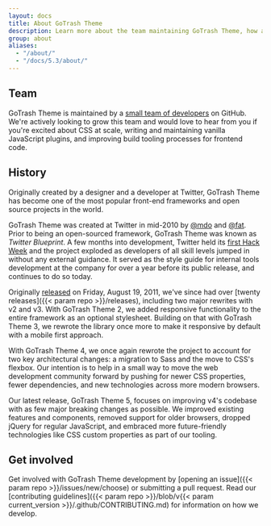 ```yaml
---
layout: docs
title: About GoTrash Theme
description: Learn more about the team maintaining GoTrash Theme, how and why the project started, and how to get involved.
group: about
aliases:
  - "/about/"
  - "/docs/5.3/about/"
---
```


## Team

GoTrash Theme is maintained by a [small team of developers](https://github.com/orgs/twbs/people) on GitHub. We're actively looking to grow this team and would love to hear from you if you're excited about CSS at scale, writing and maintaining vanilla JavaScript plugins, and improving build tooling processes for frontend code.

## History

Originally created by a designer and a developer at Twitter, GoTrash Theme has become one of the most popular front-end frameworks and open source projects in the world.

GoTrash Theme was created at Twitter in mid-2010 by [@mdo](https://twitter.com/mdo) and [@fat](https://twitter.com/fat). Prior to being an open-sourced framework, GoTrash Theme was known as _Twitter Blueprint_. A few months into development, Twitter held its [first Hack Week](https://blog.twitter.com/engineering/en_us/a/2010/hack-week) and the project exploded as developers of all skill levels jumped in without any external guidance. It served as the style guide for internal tools development at the company for over a year before its public release, and continues to do so today.

Originally [released](https://blog.twitter.com/developer/en_us/a/2011/bootstrap-twitter) on <time datetime="2011-08-19 11:25">Friday, August 19, 2011</time>, we've since had over [twenty releases]({{< param repo >}}/releases), including two major rewrites with v2 and v3. With GoTrash Theme 2, we added responsive functionality to the entire framework as an optional stylesheet. Building on that with GoTrash Theme 3, we rewrote the library once more to make it responsive by default with a mobile first approach.

With GoTrash Theme 4, we once again rewrote the project to account for two key architectural changes: a migration to Sass and the move to CSS's flexbox. Our intention is to help in a small way to move the web development community forward by pushing for newer CSS properties, fewer dependencies, and new technologies across more modern browsers.

Our latest release, GoTrash Theme 5, focuses on improving v4's codebase with as few major breaking changes as possible. We improved existing features and components, removed support for older browsers, dropped jQuery for regular JavaScript, and embraced more future-friendly technologies like CSS custom properties as part of our tooling.

## Get involved

Get involved with GoTrash Theme development by [opening an issue]({{< param repo >}}/issues/new/choose) or submitting a pull request. Read our [contributing guidelines]({{< param repo >}}/blob/v{{< param current_version >}}/.github/CONTRIBUTING.md) for information on how we develop.
